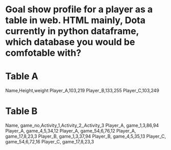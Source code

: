# Goal show profile for a player as a table in web. HTML mainly, Dota currently in python dataframe, which database you would be comfotable with? 

# Table A
Name,Height,weight
Player_A,103,219
Player_B,133,255
Player_C,103,249


# Table B
Name, game_no,Activity_1,Activity_2,,Activity_3
Player_A, game_1,3,86,94
Player_A, game_4,5,34,12
Player_A, game_54,6,76,12
Player_A, game_17,8,23,3
Player_B, game_1,3,37,94
Player_B, game_4,5,35,13
Player_C, game_54,6,72,16
Player_C, game_17,8,23,3
